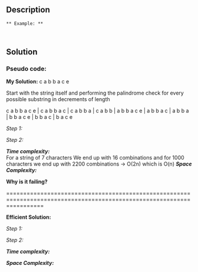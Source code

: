 # 


## Description



```
** Example: **



```

## Solution

### Pseudo code:

**My Solution:**
c a b b a c e 

Start with the string itself and performing the palindrome check for every possible substring in decrements of length

c a b b a c e | c a b b a c | c a b b a | c a b b
              | a b b a c e | a b b a c | a b b a
                            | b b a c e | b b a c
                                        | b a c e

_Step 1:_

_Step 2:_

**_Time complexity:_**  
For a string of 7 characters
We end up with  16 combinations
and for 1000 characters we end up with 2200 combinations -> O(2n) which is  O(n)
**_Space Complexity:_** 

**Why is it failing?**

=======================================================================================================================

**Efficient Solution:**

_Step 1:_

_Step 2:_

**_Time complexity:_**  

**_Space Complexity:_** 